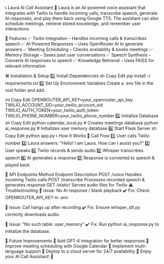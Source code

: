 📞 Laura AI Call Assistant
🚀 Laura is an AI-powered voice assistant that integrates with Twilio to handle incoming calls, transcribe speech, generate AI responses, and play them back using Google TTS. The assistant can also schedule meetings, retrieve stored knowledge, and remember user interactions.

📜 Features
✅ Twilio Integration – Handles incoming calls & transcribes speech
✅ AI-Powered Responses – Uses OpenRouter AI to generate answers
✅ Meeting Scheduling – Checks availability & books meetings
✅ Memory Storage – Saves past user conversations
✅ Speech Synthesis – Converts AI responses to speech
✅ Knowledge Retrieval – Uses FAISS for relevant information

🛠️ Installation & Setup
1️⃣ Install Dependencies
sh
Copy
Edit
pip install -r requirements.txt
2️⃣ Set Up Environment Variables
Create a .env file in the root folder and add:

ini
Copy
Edit
OPENROUTER_API_KEY=your_openrouter_api_key
TWILIO_ACCOUNT_SID=your_twilio_account_sid
TWILIO_AUTH_TOKEN=your_twilio_auth_token
TWILIO_PHONE_NUMBER=your_twilio_phone_number
3️⃣ Initialize Database
sh
Copy
Edit
python calendar_local.py  # Creates meetings database
python ai_response.py     # Initializes user memory database
4️⃣ Start Flask Server
sh
Copy
Edit
python app.py
📞 How It Works
🚀 Call Flow
1️⃣ User calls Twilio number
2️⃣ Laura answers: "Hello! I am Laura. How can I assist you?"
3️⃣ User speaks
4️⃣ Twilio records & sends audio
5️⃣ Whisper transcribes speech
6️⃣ AI generates a response
7️⃣ Response is converted to speech & played back

🔗 API Endpoints
Method	Endpoint	Description
POST	/voice	Handles incoming Twilio calls
POST	/transcribe	Processes recorded speech & generates response
GET	/static/<filename>	Serves audio files for Twilio
⚠️ Troubleshooting
🔴 Issue: No AI response / blank playback
✔️ Fix: Check OPENROUTER_API_KEY in .env

🔴 Issue: Call hangs up after recording
✔️ Fix: Ensure whisper_stt.py correctly downloads audio.

🔴 Issue: "No such table: user_memory"
✔️ Fix: Run python ai_response.py to initialize the database.

📌 Future Improvements
🔹 Add GPT-4 integration for better responses
🔹 Improve meeting scheduling with Google Calendar
🔹 Implement multi-language support
🔹 Deploy to a cloud server for 24/7 availability
🎉 Enjoy your AI Call Assistant! 🚀
